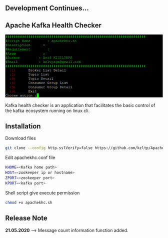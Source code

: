 ## Development Continues...

## Apache Kafka Health Checker

![alt text](https://raw.githubusercontent.com/kzltp/Apache-Kafka-Health-Checker/master/welcome.png)

Kafka health checker is an application that facilitates the basic control of the kafka ecosystem running on linux cli.

## Installation

Download files 

```bash
git clone --config http.sslVerify=false https://github.com/kzltp/Apache-Kafka-Health-Checker.git
```

Edit apachekhc.conf file

```bash
KHOME=<Kafka home path>
HOST=<zookeeper ip or hostname>
ZPORT=<zookeeper port>
KPORT=<kafka port>
```

Shell script give execute permission

```bash
chmod +x apachekhc.sh
```
## Release Note
**21.05.2020** --> Message count information function added.
